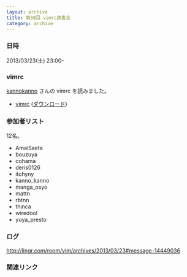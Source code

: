 ```yaml
---
layout: archive
title: 第38回 vimrc読書会
category: archive
---
```


### 日時
2013/03/23(土) 23:00-

### vimrc
[kannokanno](https://github.com/kannokanno) さんの vimrc を読みました。

- [vimrc](https://github.com/kannokanno/dotfiles/blob/c1818803788bb4af6dd3cd3aec1d4b3205c035cc/.vimrc) ([ダウンロード](https://raw.github.com/kannokanno/dotfiles/c1818803788bb4af6dd3cd3aec1d4b3205c035cc/.vimrc))

### 参加者リスト

12名。

- AmaiSaeta
- bouzuya
- cohama
- deris0126
- itchyny
- kanno_kanno
- manga_osyo
- mattn
- rbtnn
- thinca
- wiredool
- yuya_presto


### ログ
<http://lingr.com/room/vim/archives/2013/03/23#message-14449036>

### 関連リンク

